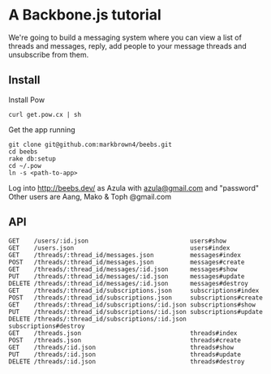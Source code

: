 # A Backbone.js tutorial
We're going to build a messaging system where you can view a list of threads and messages, reply, add people to your message threads and unsubscribe from them.

## Install
Install Pow

    curl get.pow.cx | sh

Get the app running

    git clone git@github.com:markbrown4/beebs.git
    cd beebs
    rake db:setup
    cd ~/.pow
    ln -s <path-to-app>

Log into http://beebs.dev/ as Azula with azula@gmail.com and "password"
Other users are Aang, Mako & Toph @gmail.com

## API
    GET    /users/:id.json                            users#show
    GET    /users.json                                users#index
    GET    /threads/:thread_id/messages.json          messages#index
    POST   /threads/:thread_id/messages.json          messages#create
    GET    /threads/:thread_id/messages/:id.json      messages#show
    PUT    /threads/:thread_id/messages/:id.json      messages#update
    DELETE /threads/:thread_id/messages/:id.json      messages#destroy
    GET    /threads/:thread_id/subscriptions.json     subscriptions#index
    POST   /threads/:thread_id/subscriptions.json     subscriptions#create
    GET    /threads/:thread_id/subscriptions/:id.json subscriptions#show
    PUT    /threads/:thread_id/subscriptions/:id.json subscriptions#update
    DELETE /threads/:thread_id/subscriptions/:id.json subscriptions#destroy
    GET    /threads.json                              threads#index
    POST   /threads.json                              threads#create
    GET    /threads/:id.json                          threads#show
    PUT    /threads/:id.json                          threads#update
    DELETE /threads/:id.json                          threads#destroy

